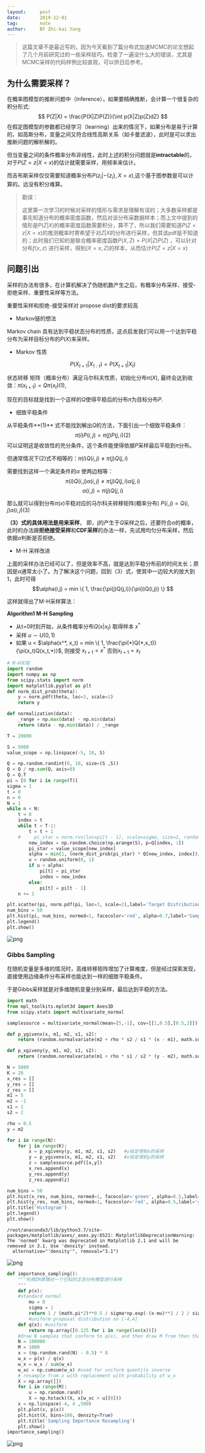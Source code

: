 ```yaml
---
layout:     post
date:       2019-12-01
tag:        note
author:     BY Zhi-kai Yang
---
```

> 这篇文章不是最近写的，因为今天看到了篇分布式加速MCMC的论文想起了几个月前研究过的一些采样技巧。检查了一遍没什么大的错误，尤其是MCMC采样的代码样例比较直观，可以供日后参考。


## 为什么需要采样？

在概率图模型的推断问题中（Inference），如果要精确推断，会计算一个很复杂的积分形式: 
$$
P(Z|X) = \frac{P(X|Z)P(Z)}{\int p(X|Z)p(Z)dZ}
$$
在假定图模型的参数都已经学习（learning）出来的情况下，如果分布是易于计算的，如高斯分布，变量之间又符合线性高斯关系（如卡曼滤波），此时是可以求出推断问题的解析解的。

但当变量之间的条件概率分布非线性，此时上述的积分问题就是**intractable**的，对于$P(Z=z|X=x)$的估计就需要采样，用频率来估计。

而吉布斯采样仅仅需要知道概率分布$P(z_i|-\{z_i\},X=x)$,这个基于图参数是可以计算的。远没有积分难算。 

>勘误：
>
>这里第一次学习的时候对采样的情形与需求是理解有误的；大多数采样都是事先知道分布的概率密度函数，然后对该分布采数据样本；而上文中提到的情形是$P(Z|X)$的概率密度函数需要积分，算不了，所以我们需要知道$P(Z=z|X=x)$的推测概率时寄希望于对$Z|X$的分布进行采样，但其该pdf是不知道的；此时我们已知的是联合概率密度函数$P(X,Z) = P(X|Z)P(Z)$ ，可以针对分布$f(x,z)$ 进行采样，得到$(X=x,Z)$的样本，从而估计$P(Z=z|X=x)$

## 问题引出

采样的办法有很多，在计算机解决了伪随机数产生之后，有概率分布采样、接受-拒绝采样、重要性采样等方法。

重要性采样和拒绝-接受采样对 propose dist的要求较高

- Markov链的想法

Markov chain 具有达到平稳状态分布的性质，这点启发我们可以用一个达到平稳分布为采样目标分布的$P(X)$来采样。

- Markov 性质

$$P(X_{t+1}| X_{1:t}) = P(X_{t+1} |X_{t})$$

状态转移 矩阵（概率分布）满足马尔科夫性质，初始化分布$\pi(X)$, 最终会达到收敛：$\pi(x_{t+1}) = Q\pi(x_t) (1)$, 

现在的目标就是找到一个这样的$Q$使得平稳后的分布$\pi$为目标分布$P$.

- 细致平稳条件

从平稳条件**(1)** 式不能找到解出$Q$的方法，下面引出一个细致平稳条件： $$\pi(i)P(i, j) = \pi(j)P(j, i) (2)$$
可以证明这是收敛性的充分条件，这个条件能使得依据$P$采样最后平稳到$\pi$分布。

但通常情况下(2)式不相等的：$\pi(i)Q(i, j) \neq \pi(j)Q(j, i)$

需要找到这样一个满足条件的$\alpha$ 使两边相等：$$\pi(i)Q(i, j)\alpha(i,j) \neq \pi(j)Q(j, i)\alpha(j,i)$$
$$\alpha(i, j) = \pi(j)Q(j, i)$$

那么就可以得到分布$\pi(x)$平稳对应的马尔科夫转移矩阵(概率分布) $P(i,j) = Q(i,j)\alpha(i,j) (3)$

**（3）式的具体用法是用来采样**， 即，j的产生于$Q$采样之后，还要符合$\alpha$的概率，此时的办法跟**拒绝接受采样**和**CDF采样**的办法一样，先试用均匀分布采样，然后依据$\alpha$判断是否拒绝。

- M-H 采样改进

上面的采样办法已经可以了，但是效率不高，就是达到平稳分布前的时间太长；原因是$\alpha$通常太小了。为了解决这个问题，回到（3）式，使其中一边较大的放大到1，此时可得$$\alpha(i,j) = min \{ 1, \frac{\pi(j)Q(j,i)}{\pi(i)Q(i,j)} \} $$

这样就得出了M-H采样算法：

**Algorithm1 M-H Sampling**

- 从t=0时刻开始，从条件概率分布$Q(x |x_t)$ 取得样本 $x^*$
- 采样 $u \sim U(0,1)$
- 如果 u < $\alpha(x^*, x_t) = min \{ 1, \frac{\pi(*)Q(*,x_t)}{\pi(x_t)Q(x_t,*)}$, 则接受 $x_{t+1} = x^*$ 否则$x_{t+1} = x_t$


```python
# M-H实现
import random
import numpy as np
from scipy.stats import norm
import matplotlib.pyplot as plt
def norm_dist_prob(theta):
    y = norm.pdf(theta, loc=3, scale=2)
    return y

def normalization(data):
    _range = np.max(data) - np.min(data)
    return (data - np.min(data)) / _range

T = 20000

S = 5000
value_scope = np.linspace(-5, 10, S)

Q = np.random.randint(0, 10, size=(S ,S))
Q = Q / np.sum(Q, axis=0)
Q = Q.T
pi = [0 for i in range(T)]
sigma = 1
t = 0
n = 0
N = 1
while n < N:
    t = 0
    index = t
    while t < T-1:
        t = t + 1
    #     pi_star = norm.rvs(loc=pi[t - 1], scale=sigma, size=1, random_state=None)   #状态转移进行随机抽样
        new_index = np.random.choice(np.arange(S), p=Q[index, :])
        pi_star = value_scope[new_index]
        alpha = min(1, (norm_dist_prob(pi_star) * Q[new_index, index])/ (norm_dist_prob(pi[t-1])*Q[index, new_index]))
        u = random.uniform(0, 1)
        if u < alpha:
            pi[t] = pi_star
            index = new_index
        else:
            pi[t] = pi[t - 1]
    n += 1

plt.scatter(pi, norm.pdf(pi, loc=3, scale=2),label='Target Distribution')
num_bins = 50
plt.hist(pi, num_bins, normed=1, facecolor='red', alpha=0.7,label='Samples Distribution')
plt.legend()
plt.show()
```


![png](../../../../img/post/MCMC/output_1_0.png)


### Gibbs Sampling
在随机变量是多维的情况时，高维转移矩阵增加了计算难度，但是经过探索发现，直接使用边缘条件分布采样也能达到一样的细致平稳条件。

于是Gibbs采样就是对多维随机变量分别采样，最后达到平稳的方法。


```python
import math
from mpl_toolkits.mplot3d import Axes3D
from scipy.stats import multivariate_normal

samplesource = multivariate_normal(mean=[5,-1], cov=[[1,0.5],[0.5,2]])

def p_ygivenx(x, m1, m2, s1, s2):
    return (random.normalvariate(m2 + rho * s2 / s1 * (x - m1), math.sqrt(1 - rho ** 2) * s2))

def p_xgiveny(y, m1, m2, s1, s2):
    return (random.normalvariate(m1 + rho * s1 / s2 * (y - m2), math.sqrt(1 - rho ** 2) * s1))

N = 5000
K = 20
x_res = []
y_res = []
z_res = []
m1 = 5
m2 = -1
s1 = 1
s2 = 2

rho = 0.5
y = m2

for i in range(N):
    for j in range(K):
        x = p_xgiveny(y, m1, m2, s1, s2)   #y给定得到x的采样
        y = p_ygivenx(x, m1, m2, s1, s2)   #x给定得到y的采样
        z = samplesource.pdf([x,y])
        x_res.append(x)
        y_res.append(y)
        z_res.append(z)

num_bins = 50
plt.hist(x_res, num_bins, normed=1, facecolor='green', alpha=0.5,label='x')
plt.hist(y_res, num_bins, normed=1, facecolor='red', alpha=0.5,label='y')
plt.title('Histogram')
plt.legend()
plt.show()
```

    /root/anaconda3/lib/python3.7/site-packages/matplotlib/axes/_axes.py:6521: MatplotlibDeprecationWarning: 
    The 'normed' kwarg was deprecated in Matplotlib 2.1 and will be removed in 3.1. Use 'density' instead.
      alternative="'density'", removal="3.1")



![png](../../../../img/post/MCMC/output_3_1.png)



```python
def importance_sampling():
    """利用IM原理对一个已知的正态分布模型进行采样
    """
    def p(x):
    #standard normal
        mu = 0
        sigma = 1
        return 1 / (math.pi*2)**0.5 / sigma*np.exp(-(x-mu)**2 / 2 / sigma**2)
        #uniform proposal distribution on [‐4,4]
    def q(x): #uniform
        return np.array([0.125 for i in range(len(x))])
    #draw N samples that conform to q(x), and then draw M from then that approximately conformc to p(x)
    N = 100000
    M = 1000
    x = (np.random.rand(N) - 0.5) * 8
    w_x = p(x) / q(x)
    w_x = w_x / sum(w_x)
    w_xc = np.cumsum(w_x) #used for uniform quantile inverse
    # resample from x with replacement with probability of w_x
    X = np.array([])
    for i in range(M):
        u = np.random.rand()
        X = np.hstack((X, x[w_xc > u][0]))
    x = np.linspace(-4, 4 ,500)
    plt.plot(x, p(x))
    plt.hist(X, bins=100, density=True)
    plt.title('Sampling Importance Resampling')
    plt.show()
importance_sampling()
```


![png](../../../../img/post/MCMC/output_4_0.png)


